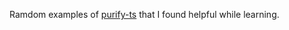 Ramdom examples of [purify-ts](https://gigobyte.github.io/purify/) that I found helpful while learning.
